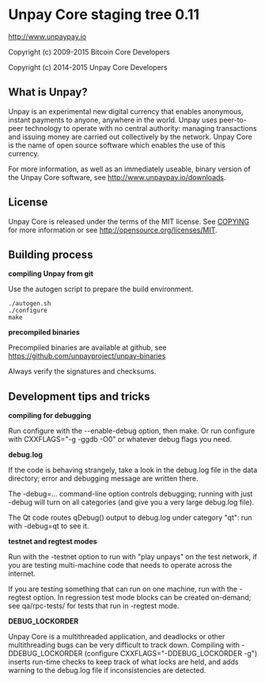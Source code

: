 Unpay Core staging tree 0.11
===============================

http://www.unpaypay.io

Copyright (c) 2009-2015 Bitcoin Core Developers

Copyright (c) 2014-2015 Unpay Core Developers


What is Unpay?
----------------

Unpay is an experimental new digital currency that enables anonymous, instant
payments to anyone, anywhere in the world. Unpay uses peer-to-peer technology
to operate with no central authority: managing transactions and issuing money
are carried out collectively by the network. Unpay Core is the name of open
source software which enables the use of this currency.

For more information, as well as an immediately useable, binary version of
the Unpay Core software, see http://www.unpaypay.io/downloads.


License
-------

Unpay Core is released under the terms of the MIT license. See [COPYING](COPYING) for more
information or see http://opensource.org/licenses/MIT.


Building process
-----------------

**compiling Unpay from git**

Use the autogen script to prepare the build environment.

    ./autogen.sh
    ./configure
    make

**precompiled binaries**

Precompiled binaries are available at github, see
https://github.com/unpayproject/unpay-binaries

Always verify the signatures and checksums.


Development tips and tricks
---------------------------

**compiling for debugging**

Run configure with the --enable-debug option, then make. Or run configure with
CXXFLAGS="-g -ggdb -O0" or whatever debug flags you need.

**debug.log**

If the code is behaving strangely, take a look in the debug.log file in the data directory;
error and debugging message are written there.

The -debug=... command-line option controls debugging; running with just -debug will turn
on all categories (and give you a very large debug.log file).

The Qt code routes qDebug() output to debug.log under category "qt": run with -debug=qt
to see it.

**testnet and regtest modes**

Run with the -testnet option to run with "play unpays" on the test network, if you
are testing multi-machine code that needs to operate across the internet.

If you are testing something that can run on one machine, run with the -regtest option.
In regression test mode blocks can be created on-demand; see qa/rpc-tests/ for tests
that run in -regtest mode.

**DEBUG_LOCKORDER**

Unpay Core is a multithreaded application, and deadlocks or other multithreading bugs
can be very difficult to track down. Compiling with -DDEBUG_LOCKORDER (configure
CXXFLAGS="-DDEBUG_LOCKORDER -g") inserts run-time checks to keep track of what locks
are held, and adds warning to the debug.log file if inconsistencies are detected.

